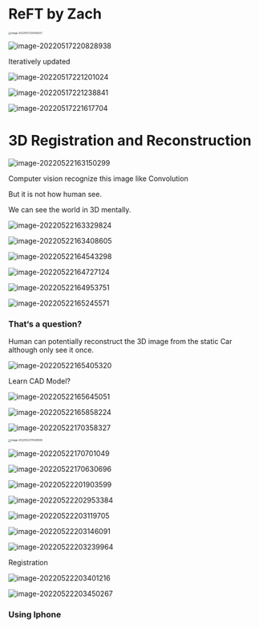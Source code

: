 # ReFT by Zach

<img src="https://ik.imagekit.io/haochen/Typora/image-20220517220426537.png" alt="image-20220517220426537" style="zoom:33%;" />

![image-20220517220828938](https://ik.imagekit.io/haochen/Typora/image-20220517220828938.png)

Iteratively updated

![image-20220517221201024](https://ik.imagekit.io/haochen/Typora/image-20220517221201024.png)

![image-20220517221238841](https://ik.imagekit.io/haochen/Typora/image-20220517221238841.png)

![image-20220517221617704](https://ik.imagekit.io/haochen/Typora/image-20220517221617704.png)





# 3D Registration and Reconstruction

![image-20220522163150299](https://ik.imagekit.io/haochen/Typora/image-20220522163150299.png)

Computer vision recognize this image like Convolution

But it is not how human see.

We can see the world in 3D mentally.

![image-20220522163329824](https://ik.imagekit.io/haochen/Typora/image-20220522163329824.png)

![image-20220522163408605](https://ik.imagekit.io/haochen/Typora/image-20220522163408605.png)



![image-20220522164543298](https://ik.imagekit.io/haochen/Typora/image-20220522164543298.png)



![image-20220522164727124](https://ik.imagekit.io/haochen/Typora/image-20220522164727124.png)

![image-20220522164953751](https://ik.imagekit.io/haochen/Typora/image-20220522164953751.png)

![image-20220522165245571](https://ik.imagekit.io/haochen/Typora/image-20220522165245571.png)

### That‘s a question?

Human can potentially reconstruct the 3D image from the static Car although only see it once.

![image-20220522165405320](https://ik.imagekit.io/haochen/Typora/image-20220522165405320.png)

Learn CAD Model?

![image-20220522165645051](https://ik.imagekit.io/haochen/Typora/image-20220522165645051.png)

![image-20220522165858224](https://ik.imagekit.io/haochen/Typora/image-20220522165858224.png)

![image-20220522170358327](https://ik.imagekit.io/haochen/Typora/image-20220522170358327.png)

<img src="https://ik.imagekit.io/haochen/Typora/image-20220522170428598.png" alt="image-20220522170428598" style="zoom:33%;" />

![image-20220522170701049](https://ik.imagekit.io/haochen/Typora/image-20220522170701049.png)

![image-20220522170630696](https://ik.imagekit.io/haochen/Typora/image-20220522170630696.png)

![image-20220522201903599](https://ik.imagekit.io/haochen/Typora/image-20220522201903599.png)



![image-20220522202953384](https://ik.imagekit.io/haochen/Typora/image-20220522202953384.png)

![image-20220522203119705](https://ik.imagekit.io/haochen/Typora/image-20220522203119705.png)

![image-20220522203146091](https://ik.imagekit.io/haochen/Typora/image-20220522203146091.png)

![image-20220522203239964](https://ik.imagekit.io/haochen/Typora/image-20220522203239964.png)



Registration

![image-20220522203401216](https://ik.imagekit.io/haochen/Typora/image-20220522203401216.png)

![image-20220522203450267](https://ik.imagekit.io/haochen/Typora/image-20220522203450267.png)

### Using Iphone

